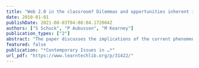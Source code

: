 ```yaml
---
title: "Web 2.0 in the classroom? Dilemmas and opportunities inherent in adolescent Web 2.0 engagement."
date: 2010-01-01
publishDate: 2021-08-03T04:08:04.172004Z
authors: ["S Schuck", "P Aubusson", "M Kearney"]
publication_types: ["2"]
abstract: "The paper discusses the implications of the current phenomenon of adolescent engagement in digital spaces. Young people are increasingly active Web 2.0 users, and their interactions through these technologies are altering their social identities, styles of learning, and …"
featured: false
publication: "*Contemporary Issues in …*"
url_pdf: "https://www.learntechlib.org/p/31422/"
---
```



